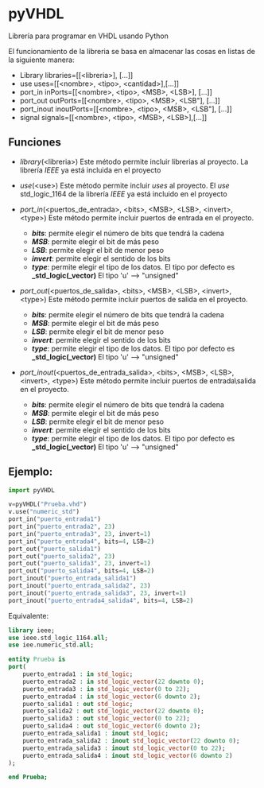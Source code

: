 # pyVHDL
 Librería para programar en VHDL usando Python

El funcionamiento de la libreria se basa en almacenar las cosas en listas de la siguiente manera:
 - Library
 libraries=[[\<libreria\>], [...]]
 - use
 uses=[[\<nombre\>, \<tipo\>, \<cantidad\>],[...]]
 - port_in
 inPorts=[[\<nombre\>, \<tipo\>, \<MSB\>, \<LSB\>], [...]]
- port_out
outPorts=[[\<nombre\>, \<tipo\>, \<MSB\>, \<LSB"], [...]]
- port_inout
inoutPorts=[[\<nombre\>, \<tipo\>, \<MSB\>, \<LSB"], [...]]
- signal
signals=[[\<nombre\>, \<tipo\>, \<MSB\>, \<LSB\>],[...]]


## Funciones
- *_library_*(\<libreria\>)
Este método permite incluir librerias al proyecto. La librería _IEEE_ ya está incluida en el proyecto
- *_use_*(\<use\>)
Este método permite incluir _uses_ al proyecto. El _use_ std_logic_1164 de la librería _IEEE_ ya está incluido en el proyecto
- *port_in*(\<puertos_de_entrada\>, \<bits\>, \<MSB\>, \<LSB\>, \<invert\>, \<type\>)
Este método permite incluir puertos de entrada en el proyecto.
    - **_bits_**: permite elegir el número de bits que tendrá la cadena
    - **_MSB_**: permite elegir el bit de más peso
    - **_LSB_**: permite elegir el bit de menor peso
    - **_invert_**: permite elegir el sentido de los bits
    - **_type_**: permite elegir el tipo de los datos. El tipo por defecto es **_std_logic(_vector)**
    El tipo 'u' --> "unsigned"

- *port_out*(\<puertos_de_salida\>, \<bits\>, \<MSB\>, \<LSB\>, \<invert\>, \<type\>)
Este método permite incluir puertos de salida en el proyecto.
    - **_bits_**: permite elegir el número de bits que tendrá la cadena
    - **_MSB_**: permite elegir el bit de más peso
    - **_LSB_**: permite elegir el bit de menor peso
    - **_invert_**: permite elegir el sentido de los bits
    - **_type_**: permite elegir el tipo de los datos. El tipo por defecto es **_std_logic(_vector)**
    El tipo 'u' --> "unsigned"

- *port_inout*(\<puertos_de_entrada_salida\>, \<bits\>, \<MSB\>, \<LSB\>, \<invert\>, \<type\>)
Este método permite incluir puertos de entrada\salida en el proyecto.
    - **_bits_**: permite elegir el número de bits que tendrá la cadena
    - **_MSB_**: permite elegir el bit de más peso
    - **_LSB_**: permite elegir el bit de menor peso
    - **_invert_**: permite elegir el sentido de los bits
    - **_type_**: permite elegir el tipo de los datos. El tipo por defecto es **_std_logic(_vector)**
    El tipo 'u' --> "unsigned"

## Ejemplo:
``` python
import pyVHDL

v=pyVHDL("Prueba.vhd")
v.use("numeric_std")
port_in("puerto_entrada1")
port_in("puerto_entrada2", 23)
port_in("puerto_entrada3", 23, invert=1)
port_in("puerto_entrada4", bits=4, LSB=2)
port_out("puerto_salida1")
port_out("puerto_salida2", 23)
port_out("puerto_salida3", 23, invert=1)
port_out("puerto_salida4", bits=4, LSB=2)
port_inout("puerto_entrada_salida1")
port_inout("puerto_entrada_salida2", 23)
port_inout("puerto_entrada_salida3", 23, invert=1)
port_inout("puerto_entrada4_salida4", bits=4, LSB=2)
```
Equivalente:
``` vhdl
library ieee;
use ieee.std_logic_1164.all;
use iee.numeric_std.all;

entity Prueba is
port(
    puerto_entrada1 : in std_logic;
    puerto_entrada2 : in std_logic_vector(22 downto 0);
    puerto_entrada3 : in std_logic_vector(0 to 22);
    puerto_entrada4 : in std_logic_vector(6 downto 2);
    puerto_salida1 : out std_logic;
    puerto_salida2 : out std_logic_vector(22 downto 0);
    puerto_salida3 : out std_logic_vector(0 to 22);
    puerto_salida4 : out std_logic_vector(6 downto 2);
    puerto_entrada_salida1 : inout std_logic;
    puerto_entrada_salida2 : inout std_logic_vector(22 downto 0);
    puerto_entrada_salida3 : inout std_logic_vector(0 to 22);
    puerto_entrada_salida4 : inout std_logic_vector(6 downto 2)
);

end Prueba;
```